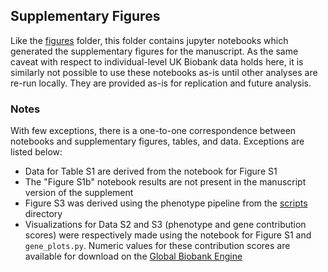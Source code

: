 ## Supplementary Figures

Like the [figures](../figures) folder, this folder contains jupyter notebooks which generated the supplementary figures for the manuscript. As the same caveat with respect to individual-level UK Biobank data holds here, it is similarly not possible to use these notebooks as-is until other analyses are re-run locally. They are provided as-is for replication and future analysis. 

### Notes

With few exceptions, there is a one-to-one correspondence between notebooks and supplementary figures, tables, and data. Exceptions are listed below:

- Data for Table S1 are derived from the notebook for Figure S1
- The "Figure S1b" notebook results are not present in the manuscript version of the supplement
- Figure S3 was derived using the phenotype pipeline from the [scripts](../scripts) directory
- Visualizations for Data S2 and S3 (phenotype and gene contribution scores) were respectively made using the notebook for Figure S1 and `gene_plots.py`. Numeric values for these contribution scores are available for download on the [Global Biobank Engine](biobankengine.stanford.edu/downloads)

